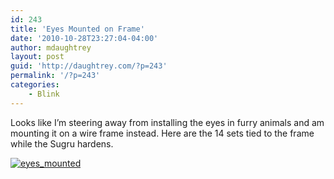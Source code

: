 ```yaml
---
id: 243
title: 'Eyes Mounted on Frame'
date: '2010-10-28T23:27:04-04:00'
author: mdaughtrey
layout: post
guid: 'http://daughtrey.com/?p=243'
permalink: '/?p=243'
categories:
    - Blink
---
```


Looks like I’m steering away from installing the eyes in furry animals and am mounting it on a wire frame instead. Here are the 14 sets tied to the frame while the Sugru hardens.

[![](http://daughtrey.com/wp-content/uploads/2010/10/eyes_mounted-200x300.jpg "eyes_mounted")](http://daughtrey.com/wp-content/uploads/2010/10/eyes_mounted.jpg)